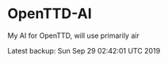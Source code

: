 # OpenTTD-AI
My AI for OpenTTD, will use primarily air

Latest backup: Sun Sep 29 02:42:01 UTC 2019
